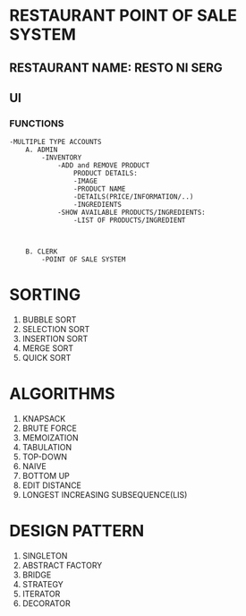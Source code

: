 # RESTAURANT POINT OF SALE SYSTEM #


## RESTAURANT NAME: RESTO NI SERG ##
## UI ##


### FUNCTIONS ###
	-MULTIPLE TYPE ACCOUNTS
		A. ADMIN
			-INVENTORY
				-ADD and REMOVE PRODUCT
					PRODUCT DETAILS:
					-IMAGE
					-PRODUCT NAME
					-DETAILS(PRICE/INFORMATION/..)
					-INGREDIENTS
				-SHOW AVAILABLE PRODUCTS/INGREDIENTS:
					-LIST OF PRODUCTS/INGREDIENT
				
			
				
		B. CLERK
			-POINT OF SALE SYSTEM

 # SORTING  
1. BUBBLE SORT
2. SELECTION SORT
3. INSERTION  SORT
4. MERGE SORT
5. QUICK SORT

# ALGORITHMS
1. KNAPSACK
2. BRUTE FORCE
3. MEMOIZATION
4. TABULATION
5. TOP-DOWN
6. NAIVE
7. BOTTOM UP
8. EDIT DISTANCE
9. LONGEST INCREASING SUBSEQUENCE(LIS)

# DESIGN PATTERN
1. SINGLETON
2. ABSTRACT FACTORY
3. BRIDGE
4. STRATEGY
5. ITERATOR
6. DECORATOR




			
	
